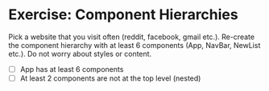 # Exercise: Component Hierarchies

Pick a website that you visit often (reddit, facebook, gmail etc.). Re-create the component hierarchy with at least 6 components (App, NavBar, NewList etc.). Do not worry about styles or content.

* [ ] App has at least 6 components
* [ ] At least 2 components are not at the top level (nested)
